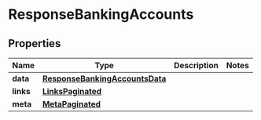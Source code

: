 # ResponseBankingAccounts

## Properties
Name | Type | Description | Notes
------------ | ------------- | ------------- | -------------
**data** | [**ResponseBankingAccountsData**](ResponseBankingAccountsData.md) |  | 
**links** | [**LinksPaginated**](LinksPaginated.md) |  | 
**meta** | [**MetaPaginated**](MetaPaginated.md) |  | 
